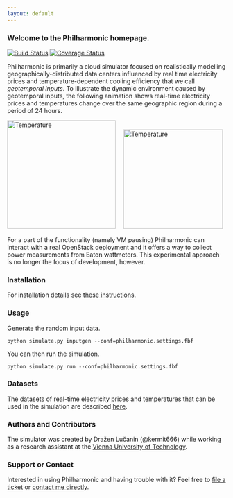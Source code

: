 ```yaml
---
layout: default
---
```


### Welcome to the Philharmonic homepage.

[![Build Status](https://travis-ci.org/philharmonic/philharmonic.svg)](https://travis-ci.org/philharmonic/philharmonic)
[![Coverage Status](https://img.shields.io/coveralls/philharmonic/philharmonic.svg)](https://coveralls.io/r/philharmonic/philharmonic)

Philharmonic is primarily a cloud simulator focused on realistically
modelling geographically-distributed data centers influenced by real time
electricity prices and temperature-dependent cooling efficiency that we call
*geotemporal inputs*. To illustrate the dynamic environment caused by
geotemporal inputs, the following animation shows real-time electricity prices
and temperatures change over the same geographic region during
a period of 24 hours.

<img
src="https://dl.dropboxusercontent.com/u/1177591/philharmonic/prices.gif"
alt="Temperature"
style="width: 250px; margin-right: 1em;"> <img
src="https://dl.dropboxusercontent.com/u/1177591/philharmonic/temperature.gif"
alt="Temperature"
style="width: 229px;">

For a part of the functionality (namely VM pausing) Philharmonic can interact
with a real OpenStack deployment and it offers a way to collect power
measurements from Eaton wattmeters. This experimental approach is no longer
the focus of development, however.

### Installation

For installation details see
[these instructions](https://github.com/philharmonic/philharmonic#installation).

### Usage

Generate the random input data.

    python simulate.py inputgen --conf=philharmonic.settings.fbf

You can then run the simulation.

    python simulate.py run --conf=philharmonic.settings.fbf

### Datasets

The datasets of real-time electricity prices and temperatures that can be used
in the simulation are described
[here](https://github.com/philharmonic/philharmonic/tree/master/io/geotemp).

### Authors and Contributors

The simulator was created by Dražen Lučanin (@kermit666)
while working as a research assistant at the
[Vienna University of Technology](http://www.infosys.tuwien.ac.at/staff/drazen/).

### Support or Contact

Interested in using Philharmonic and having trouble with it? Feel free to
[file a ticket](https://github.com/philharmonic/philharmonic/issues) or
[contact me directly](http://www.infosys.tuwien.ac.at/staff/drazen/).
